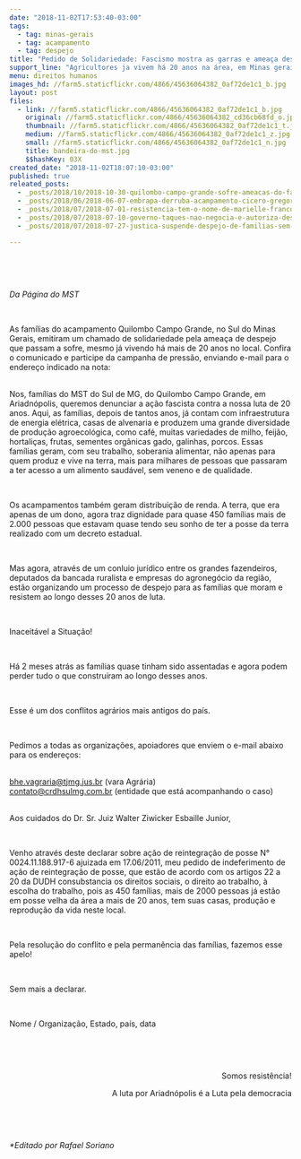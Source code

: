 ```yaml
---
date: "2018-11-02T17:53:40-03:00"
tags:
  - tag: minas-gerais
  - tag: acampamento
  - tag: despejo
title: "Pedido de Solidariedade: Fascismo mostra as garras e ameaça despejo de 450 famílias"
support_line: "Agricultores ja vivem há 20 anos na área, em Minas gerais"
menu: direitos humanos
images_hd: //farm5.staticflickr.com/4866/45636064382_0af72de1c1_b.jpg
layout: post
files:
  - link: //farm5.staticflickr.com/4866/45636064382_0af72de1c1_b.jpg
    original: //farm5.staticflickr.com/4866/45636064382_cd36cb68fd_o.jpg
    thumbnail: //farm5.staticflickr.com/4866/45636064382_0af72de1c1_t.jpg
    medium: //farm5.staticflickr.com/4866/45636064382_0af72de1c1_z.jpg
    small: //farm5.staticflickr.com/4866/45636064382_0af72de1c1_n.jpg
    title: bandeira-do-mst.jpg
    $$hashKey: 03X
created_date: "2018-11-02T18:07:10-03:00"
published: true
releated_posts:
  - _posts/2018/10/2018-10-30-quilombo-campo-grande-sofre-ameacas-do-fascismo.md
  - _posts/2018/06/2018-06-07-embrapa-derruba-acampamento-cicero-gregorio-no-sertao-paraibano.md
  - _posts/2018/07/2018-07-01-resistencia-tem-o-nome-de-marielle-franco.md
  - _posts/2018/07/2018-07-10-governo-taques-nao-negocia-e-autoriza-despejos-em-areas-publicas.md
  - _posts/2018/07/2018-07-27-justica-suspende-despejo-de-familias-sem-terra-em-sao-gabriel-no-rs.md

---
```

<p>&nbsp;</p>

<p>&nbsp;</p>

<p><em>Da P&aacute;gina do MST</em></p>

<p>&nbsp;</p>

<p>As fam&iacute;lias do acampamento Quilombo Campo Grande, no Sul do Minas Gerais, emitiram um chamado de solidariedade pela amea&ccedil;a de despejo que passam a sofre, mesmo j&aacute; vivendo h&aacute; mais de 20 anos no local. Confira o comunicado e participe da campanha de press&atilde;o, enviando e-mail para o endere&ccedil;o indicado na nota<span>:</span></p>

<p><br />
Nos, fam&iacute;lias do MST do Sul de MG, do Quilombo Campo Grande, em Ariadn&oacute;polis, queremos denunciar a a&ccedil;&atilde;o fascista contra a nossa luta de 20 anos. Aqui, as fam&iacute;lias, depois de tantos anos, j&aacute; contam com infraestrutura de energia el&eacute;trica, casas de alvenaria e produzem uma grande diversidade de produ&ccedil;&atilde;o agroecol&oacute;gica, como caf&eacute;, muitas variedades de milho, feij&atilde;o, hortali&ccedil;as, frutas, sementes org&acirc;nicas gado, galinhas, porcos. Essas fam&iacute;lias geram, com seu trabalho, soberania alimentar, n&atilde;o apenas para quem produz e vive na terra, mais para milhares de pessoas que passaram a ter acesso a um alimento saud&aacute;vel, sem veneno e de qualidade.</p>

<p>&nbsp;</p>

<p>Os acampamentos tamb&eacute;m geram distribui&ccedil;&atilde;o de renda. A terra, que era apenas de um dono, agora traz dignidade para quase 450 fam&iacute;lias mais de 2.000 pessoas que estavam quase tendo seu sonho de ter a posse da terra realizado com um decreto estadual.</p>

<p>&nbsp;</p>

<p>Mas agora, atrav&eacute;s de um conluio jur&iacute;dico entre os grandes fazendeiros, deputados da bancada ruralista e empresas do agroneg&oacute;cio da regi&atilde;o, est&atilde;o organizando um processo de despejo para as fam&iacute;lias que moram e resistem ao longo desses 20 anos de luta.</p>

<p>&nbsp;</p>

<p>Inaceit&aacute;vel a Situa&ccedil;&atilde;o!</p>

<p>&nbsp;</p>

<p>H&aacute; 2 meses atr&aacute;s as fam&iacute;lias quase tinham sido assentadas e agora podem perder tudo o que constru&iacute;ram ao longo desses anos.</p>

<p>&nbsp;</p>

<p>Esse &eacute; um dos conflitos agr&aacute;rios mais antigos do pa&iacute;s.</p>

<p>&nbsp;</p>

<p>Pedimos a todas as organiza&ccedil;&otilde;es, apoiadores que enviem o e-mail abaixo para os endere&ccedil;os:</p>

<p><br />
<a href="mailto:bhe.vagraria@tjmg.jus.br">bhe.vagraria@tjmg.jus.br</a> (vara Agr&aacute;ria)<br />
<a href="mailto:contato@crdhsulmg.com.br">contato@crdhsulmg.com.br</a> (entidade que est&aacute; acompanhando o caso)</p>

<p><br />
Aos cuidados do Dr. Sr. Juiz Walter Ziwicker Esbaille Junior,</p>

<p>&nbsp;</p>

<p>Venho atrav&eacute;s deste declarar sobre a&ccedil;&atilde;o de reintegra&ccedil;&atilde;o de posse N&deg; 0024.11.188.917-6 ajuizada em 17.06/2011, meu pedido de indeferimento de a&ccedil;&atilde;o de reintegra&ccedil;&atilde;o de posse, que est&atilde;o de acordo com os artigos 22 a 20 da DUDH consubstancia os direitos sociais, o direito ao trabalho, &agrave; escolha do trabalho, pois as 450 fam&iacute;lias, mais de 2000 pessoas j&aacute; est&atilde;o em posse velha da &aacute;rea a mais de 20 anos, tem suas casas, produ&ccedil;&atilde;o e reprodu&ccedil;&atilde;o da vida neste local.</p>

<p>&nbsp;</p>

<p>Pela resolu&ccedil;&atilde;o do conflito e pela perman&ecirc;ncia das fam&iacute;lias, fazemos esse apelo!</p>

<p>&nbsp;</p>

<p>Sem mais a declarar.</p>

<p>&nbsp;</p>

<p>Nome / Organiza&ccedil;&atilde;o, Estado, pa&iacute;s, data</p>

<p>&nbsp;</p>

<p>&nbsp;</p>

<p style="text-align: right;">Somos resist&ecirc;ncia!</p>

<p style="text-align: right;">A luta por Ariadn&oacute;polis &eacute; a Luta pela democracia</p>

<p style="text-align: right;">&nbsp;</p>

<p style="text-align: right;">&nbsp;</p>

<p><em>*Editado por Rafael Soriano</em></p>
